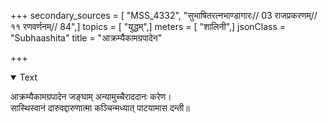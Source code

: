 +++
secondary_sources = [ "MSS_4332", "सुभाषितरत्नभाण्डागारः// 03 राजप्रकरणम्// ११ रणवर्णनम्// 84",]
topics = [ "युद्धम्",]
meters = [ "शालिनी",]
jsonClass = "Subhaashita"
title = "आक्रम्यैकामग्रपादेन"

+++

<details open><summary>Text</summary>

आक्रम्यैकामग्रपादेन जङ्घाम् अन्यामुच्चैराददानः करेण।  
सास्थिस्वानं दारुवद्दारुणात्मा कञ्चिन्मध्यात् पाटयामास दन्ती॥
</details>
